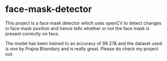 # face-mask-detector

This project is a face mask detector which uses openCV to detect changes in face mask position and hence tells whether or not the face mask is present correctly on face.

The model has been trained to an accuracy of 99.27& and the dataset used is one by Prajna Bhandary and is really great. Please do check my project out.
